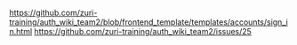 https://github.com/zuri-training/auth_wiki_team2/blob/frontend_template/templates/accounts/sign_in.html
https://github.com/zuri-training/auth_wiki_team2/issues/25
